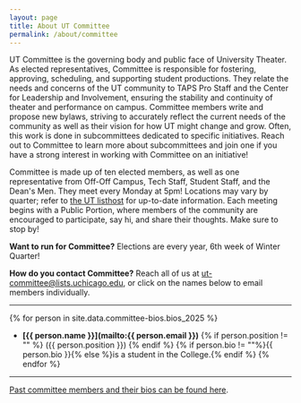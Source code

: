 ```yaml
---
layout: page
title: About UT Committee
permalink: /about/committee
---
```


UT Committee is the governing body and public face of University Theater. As elected representatives, Committee is responsible for fostering, approving, scheduling, and supporting student productions. They relate the needs and concerns of the UT community to TAPS Pro Staff and the Center for Leadership and Involvement, ensuring the stability and continuity of theater and performance on campus. Committee members write and propose new bylaws, striving to accurately reflect the current needs of the community as well as their vision for how UT might change and grow. Often, this work is done in subcommittees dedicated to specific initiatives. Reach out to Committee to learn more about subcommittees and join one if you have a strong interest in working with Committee on an initiative!

Committee is made up of ten elected members, as well as one representative from Off-Off Campus, Tech Staff, Student Staff, and the Dean's Men. They meet every Monday at 5pm! Locations may vary by quarter; refer to [the UT listhost](/about/listhosts) for up-to-date information. Each meeting begins with a Public Portion, where members of the community are encouraged to participate, say hi, and share their thoughts. Make sure to stop by! 

**Want to run for Committee?** Elections are every year, 6th week of Winter Quarter!

**How do you contact Committee?** Reach all of us at [ut-committee@lists.uchicago.edu](mailto:ut-committee@lists.uchicago.edu), or click on the names below to email members individually. 

---

{% for person in site.data.committee-bios.bios_2025 %}
  - **[{{ person.name }}](mailto:{{ person.email }})** {% if person.position != "" %}
  ({{ person.position }})
  {% endif %} {% if person.bio != ""%}{{ person.bio }}{% else %}is a student in the College.{% endif %}
{% endfor %}

---

 [Past committee members and their bios can be found here](/archive/committee-members).